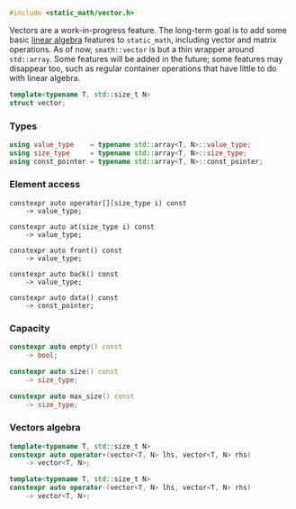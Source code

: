 ```cpp
#include <static_math/vector.h>
```

Vectors are a work-in-progress feature. The long-term goal is to add some basic [linear algebra](https://en.wikipedia.org/wiki/Linear_algebra) features to `static_math`, including vector and matrix operations. As of now, `smath::vector` is but a thin wrapper around `std::array`. Some features will be added in the future; some features may disappear too, such as regular container operations that have little to do with linear algebra.

```cpp
template<typename T, std::size_t N>
struct vector;
```

### Types

```cpp
using value_type    = typename std::array<T, N>::value_type;
using size_type     = typename std::array<T, N>::size_type;
using const_pointer = typename std::array<T, N>::const_pointer;
```

### Element access

```
constexpr auto operator[](size_type i) const
    -> value_type;

constexpr auto at(size_type i) const
    -> value_type;

constexpr auto front() const
    -> value_type;

constexpr auto back() const
    -> value_type;

constexpr auto data() const
    -> const_pointer;
```

### Capacity

```cpp
constexpr auto empty() const
    -> bool;

constexpr auto size() const
    -> size_type;

constexpr auto max_size() const
    -> size_type;
```

### Vectors algebra

```cpp
template<typename T, std::size_t N>
constexpr auto operator+(vector<T, N> lhs, vector<T, N> rhs)
    -> vector<T, N>;

template<typename T, std::size_t N>
constexpr auto operator-(vector<T, N> lhs, vector<T, N> rhs)
    -> vector<T, N>;
```
